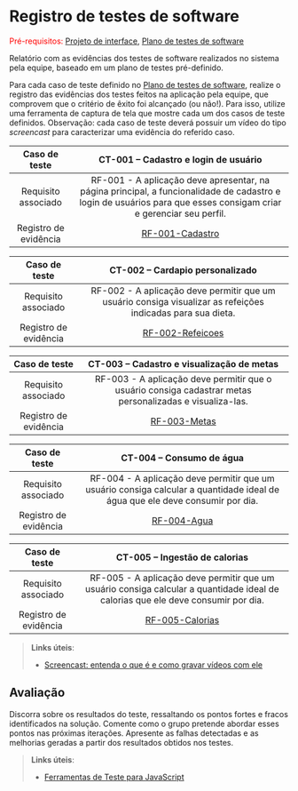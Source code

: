 # Registro de testes de software

<span style="color:red">Pré-requisitos: <a href="05-Projeto-interface.md"> Projeto de interface</a></span>, <a href="08-Plano-testes-software.md"> Plano de testes de software</a>

Relatório com as evidências dos testes de software realizados no sistema pela equipe, baseado em um plano de testes pré-definido.

Para cada caso de teste definido no <a href="08-Plano-testes-software.md"> Plano de testes de software</a>, realize o registro das evidências dos testes feitos na aplicação pela equipe, que comprovem que o critério de êxito foi alcançado (ou não!). Para isso, utilize uma ferramenta de captura de tela que mostre cada um dos casos de teste definidos. Observação: cada caso de teste deverá possuir um vídeo do tipo _screencast_ para caracterizar uma evidência do referido caso.

| **Caso de teste** 	| **CT-001 – Cadastro e login de usuário** 	|
|:---:	|:---:	|
| Requisito associado | RF-001 - A aplicação deve apresentar, na página principal, a funcionalidade de cadastro e login de usuários para que esses consigam criar e gerenciar seu perfil. |
| Registro de evidência | [RF-001-Cadastro](docs/videos/RF-001-Cadastro.mp4) |

| **Caso de teste** 	| **CT-002 – Cardapio personalizado** 	|
|:---:	|:---:	|
| Requisito associado | RF-002 - A aplicação deve permitir que um usuário consiga visualizar as refeições indicadas para sua dieta. |
| Registro de evidência | [RF-002-Refeicoes](docs/videos/RF-002-Refeicoes.mp4) |

| **Caso de teste** 	| **CT-003 – Cadastro e visualização de metas** 	|
|:---:	|:---:	|
| Requisito associado | RF-003 - A aplicação deve permitir que o usuário consiga cadastrar metas personalizadas e visualiza-las. |
| Registro de evidência | [RF-003-Metas](docs/videos/RF-003-Metas.mp4) |

| **Caso de teste** 	| **CT-004 – Consumo de água** 	|
|:---:	|:---:	|
| Requisito associado | RF-004 - A aplicação deve permitir que um usuário consiga calcular a quantidade ideal de água que ele deve consumir por dia. |
| Registro de evidência | [RF-004-Agua](docs/videos/RF-004-Agua.mp4) |

| **Caso de teste** 	| **CT-005 – Ingestão de calorias** 	|
|:---:	|:---:	|
| Requisito associado | RF-005 - A aplicação deve permitir que um usuário consiga calcular a quantidade ideal de calorias que ele deve consumir por dia. |
| Registro de evidência | [RF-005-Calorias](docs/videos/RF-004-Agua.mp4) |

> **Links úteis**:
> - [Screencast: entenda o que é e como gravar vídeos com ele](https://rockcontent.com/br/blog/screencast/) 

## Avaliação

Discorra sobre os resultados do teste, ressaltando os pontos fortes e fracos identificados na solução. Comente como o grupo pretende abordar esses pontos nas próximas iterações. Apresente as falhas detectadas e as melhorias geradas a partir dos resultados obtidos nos testes.

> **Links úteis**:
> - [Ferramentas de Teste para JavaScript](https://geekflare.com/javascript-unit-testing/)
